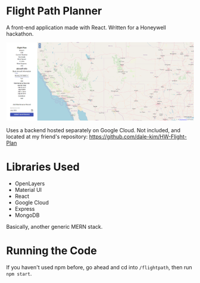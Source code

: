# Flight Path Planner

A front-end application made with React. Written for a Honeywell hackathon.

![image of app](/screenshots/screenshot.png)

Uses a backend hosted separately on Google Cloud. Not included, and located at my friend's repository: https://github.com/dale-kim/HW-Flight-Plan

# Libraries Used

- OpenLayers
- Material UI
- React
- Google Cloud 
- Express
- MongoDB

Basically, another generic MERN stack.

# Running the Code

If you haven't used npm before, go ahead and cd into `/flightpath`, then run `npm start`.

